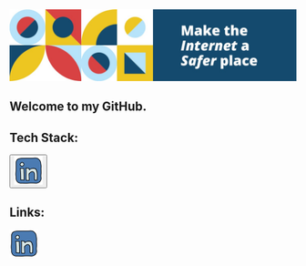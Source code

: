<img src=./banner.jpeg>

## Welcome to my GitHub.


## Tech Stack:
<button> <a  href="www.linkedin.com/"><img width="50px" src="./linkedin.png"></img></a></img> </button>
   
## Links:
<a  href="www.linkedin.com/"><img width="50px" src="./linkedin.png"></img></a>
